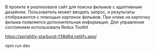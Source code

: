 
В проекте я реализовала сайт для поиска фильмов с адаптивным дизайном. Пользователь может вводить запрос, и результаты отображаются с помощью картинок фильмов. При клике на карточку фильма появляется дополнительная информация. Для управления состоянием использовала Redux Toolkit



https://sprightly-starburst-f38d6d.netlify.app/

npm run dev
